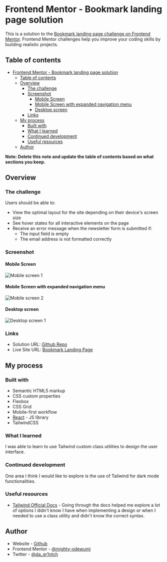# Frontend Mentor - Bookmark landing page solution

This is a solution to the [Bookmark landing page challenge on Frontend Mentor](https://www.frontendmentor.io/challenges/bookmark-landing-page-5d0b588a9edda32581d29158). Frontend Mentor challenges help you improve your coding skills by building realistic projects. 

## Table of contents

- [Frontend Mentor - Bookmark landing page solution](#frontend-mentor---bookmark-landing-page-solution)
  - [Table of contents](#table-of-contents)
  - [Overview](#overview)
    - [The challenge](#the-challenge)
    - [Screenshot](#screenshot)
      - [Mobile Screen](#mobile-screen)
      - [Mobile Screen with expanded navigation menu](#mobile-screen-with-expanded-navigation-menu)
      - [Desktop screen](#desktop-screen)
    - [Links](#links)
  - [My process](#my-process)
    - [Built with](#built-with)
    - [What I learned](#what-i-learned)
    - [Continued development](#continued-development)
    - [Useful resources](#useful-resources)
  - [Author](#author)

**Note: Delete this note and update the table of contents based on what sections you keep.**

## Overview

### The challenge

Users should be able to:

- View the optimal layout for the site depending on their device's screen size
- See hover states for all interactive elements on the page
- Receive an error message when the newsletter form is submitted if:
  - The input field is empty
  - The email address is not formatted correctly

### Screenshot

#### Mobile Screen

![Mobile screen 1](./src/assets/screenshots/mobile1-edit1.png)

#### Mobile Screen with expanded navigation menu

![Mobile screen 2](./src/assets/screenshots/mobile2-edit1.png)

#### Desktop screen

![Desktop screen 1](./src/assets/screenshots/desktop1-edit1.png)



### Links

- Solution URL: [Github Repo](https://github.com/mighty-odewumi/bookmark-landing-page)
- Live Site URL: [Bookmark Landing Page](https://bookmark-landing-page-mighty-odewumi.vercel.app)

## My process

### Built with

- Semantic HTML5 markup
- CSS custom properties
- Flexbox
- CSS Grid
- Mobile-first workflow
- [React](https://reactjs.org/) - JS library
- TailwindCSS

### What I learned

I was able to learn to use Tailwind custom class utilities to design the user interface.


### Continued development

One area I think I would like to explore is the use of Tailwind for dark mode functionalities.

### Useful resources

- [Tailwind Official Docs](https://tailwind.org) - Going through the docs helped me explore a lot of options I didn't know I have when implementing a design or when I needed to use a class utility and didn't know the correct syntax.


## Author

- Website - [Github](https://github.com/mighty-odewumi)
- Frontend Mentor - [@mighty-odewumi](https://www.frontendmentor.io/profile/mighty-odewumi)
- Twitter - [@da_gr1ntch](https://www.twitter.com/da_gr1ntch)

